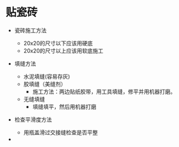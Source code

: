 # 贴瓷砖

- 瓷砖施工方法
  - 20x20的尺寸以下应该用硬底
  - 20x20的尺寸以上应该用软底施工
- 填缝方法
  - 水泥填缝(容易存灰)
  - 胶填缝（美缝剂）
    - 施工方法：两边贴纸胶带，用工具填缝，修平并用机器打磨。
  - 无缝填缝
    - 填缝填平，然后用机器打磨
- 检查平滑度方法
  - 用瓶盖滑过交接缝检查是否平整

- 